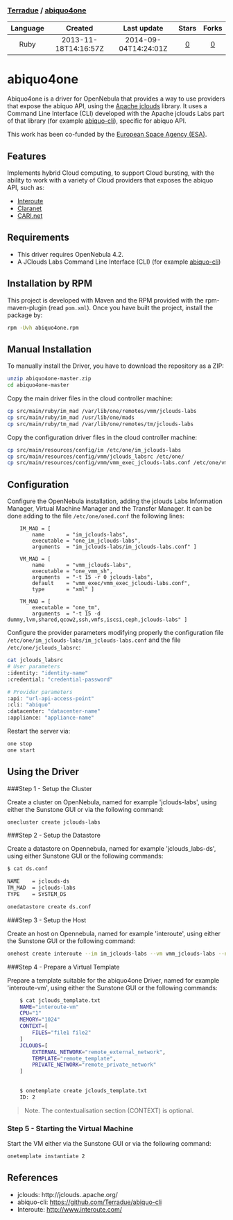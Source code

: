 
### [Terradue](https://github.com/Terradue) / [abiquo4one](https://github.com/Terradue/abiquo4one)

|    Language   | Created       | Last update | Stars          | Forks          | 
|:-------------:|:-------------:|:-----------:|:--------------:|:--------------:|
| Ruby  | 2013-11-18T14:16:57Z  | 2014-09-04T14:24:01Z  | [0](https://github.com/Terradue/abiquo4one/stargazers) | [0](https://github.com/Terradue/abiquo4one/network) |


abiquo4one
==========

Abiquo4one is a driver for OpenNebula that provides a way to use providers that expose the abiquo API, using the [Apache jclouds](<http://jclouds.apache.org/>) library. It uses a Command Line Interface (CLI) developed with the Apache jclouds Labs part of that library (for example [abiquo-cli](<https://github.com/Terradue/abiquo-cli>)), specific for abiquo API.

This work has been co-funded by the [European Space Agency (ESA)](<http://www.esa.int/ESA>). 

Features
---------

Implements hybrid Cloud computing, to support Cloud bursting, with the ability to work with a variety of Cloud providers that exposes the abiquo API, such as:

* [Interoute](<http://www.interoute.com/ >)
* [Claranet](<http://www.claranet.com/>)
* [CARI.net](<https://www.cari.net/>)

Requirements
------------

* This driver requires OpenNebula 4.2.
* A JClouds Labs Command Line Interface (CLI) (for example [abiquo-cli](<https://github.com/Terradue/abiquo-cli>))

Installation by RPM
--------------------

This project is developed with Maven and the RPM provided with the rpm-maven-plugin (read `pom.xml`). Once you have built the project, install the package by:

```bash
rpm -Uvh abiquo4one.rpm
```

Manual Installation
-------------------

To manually install the Driver, you have to download the repository as a ZIP:

```bash
unzip abiquo4one-master.zip
cd abiquo4one-master
```

Copy the main driver files in the cloud controller machine:

```bash
cp src/main/ruby/im_mad /var/lib/one/remotes/vmm/jclouds-labs
cp src/main/ruby/im_mad /usr/lib/one/mads
cp src/main/ruby/tm_mad /var/lib/one/remotes/tm/jclouds-labs
```

Copy the configuration driver files in the cloud controller machine:

```bash
cp src/main/resources/config/im /etc/one/im_jclouds-labs
cp src/main/resources/config/vmm/jclouds_labsrc /etc/one/
cp src/main/resources/config/vmm/vmm_exec_jclouds-labs.conf /etc/one/vmm_exec
```

Configuration
-------------
	
Configure the OpenNebula installation, adding the jclouds Labs Information Manager, Virtual Machine Manager and the Transfer Manager. It can be done adding to the file `/etc/one/oned.conf` the following lines:

```
	IM_MAD = [
    	name       = "im_jclouds-labs",
    	executable = "one_im_jclouds-labs",
    	arguments  = "im_jclouds-labs/im_jclouds-labs.conf" ]

	VM_MAD = [
    	name       = "vmm_jclouds-labs",
    	executable = "one_vmm_sh",
    	arguments  = "-t 15 -r 0 jclouds-labs",
    	default    = "vmm_exec/vmm_exec_jclouds-labs.conf",
    	type       = "xml" ]
    	
    TM_MAD = [
    	executable = "one_tm",
    	arguments  = "-t 15 -d dummy,lvm,shared,qcow2,ssh,vmfs,iscsi,ceph,jclouds-labs" ]
```

Configure the provider parameters modifying properly the configuration file `/etc/one/im_jclouds-labs/im_jclouds-labs.conf` and the file `/etc/one/jclouds_labsrc`:

```bash
cat jclouds_labsrc
# User parameters
:identity: "identity-name"
:credential: "credential-password"

# Provider parameters
:api: "url-api-access-point"
:cli: "abiquo"
:datacenter: "datacenter-name"
:appliance: "appliance-name"   	
```
    	
Restart the server via:

```bash
one stop 
one start 
```	

Using the Driver
----------------

###Step 1 - Setup the Cluster

Create a cluster on OpenNebula, named for example 'jclouds-labs', using either the Sunstone GUI or via the following command:

```bash
onecluster create jclouds-labs
```

###Step 2 - Setup the Datastore

Create a datastore on Opennebula, named for example 'jclouds_labs-ds', using either Sunstone GUI or the following commands:

```bash
$ cat ds.conf

NAME    = jclouds-ds
TM_MAD  = jclouds-labs
TYPE    = SYSTEM_DS

onedatastore create ds.conf
```

###Step 3 - Setup the Host

Create an host on Opennebula, named for example 'interoute', using either the Sunstone GUI or the following command:

```bash
onehost create interoute --im im_jclouds-labs --vm vmm_jclouds-labs --net dummy
```

###Step 4 - Prepare a Virtual Template

Prepare a template suitable for the abiquo4one Driver, named for example 'interoute-vm', using either the Sunstone GUI or the following commands:

```bash
	$ cat jclouds_template.txt
	NAME="interoute-vm"
	CPU="1"
	MEMORY="1024"
	CONTEXT=[
		FILES="file1 file2"
	]
	JCLOUDS=[
		EXTERNAL_NETWORK="remote_external_network",
		TEMPLATE="remote_template",
		PRIVATE_NETWORK="remote_private_network"
	]
	
 
	$ onetemplate create jclouds_template.txt
	ID: 2
```

> Note. The contextualisation section (CONTEXT) is optional. 

### Step 5 - Starting the Virtual Machine

Start the VM either via the Sunstone GUI or via the following command:

```bash
onetemplate instantiate 2
```

References
----------

* jclouds: http://jclouds..apache.org/
* abiquo-cli: https://github.com/Terradue/abiquo-cli
* Interoute: http://www.interoute.com/ 

